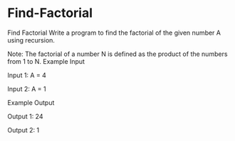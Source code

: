 # Find-Factorial
Find Factorial
Write a program to find the factorial of the given number A using recursion.

Note: The factorial of a number N is defined as the product of the numbers from 1 to N.
Example Input

Input 1:
A = 4

Input 2:
A = 1

Example Output

Output 1:
24

Output 2:
1

